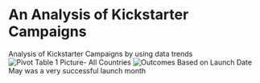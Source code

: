 # An Analysis of Kickstarter Campaigns
Analysis of Kickstarter Campaigns by using data trends
![Pivot Table 1 Picture- All Countries](https://user-images.githubusercontent.com/104876690/173252252-49b19ab9-fb55-4581-82dd-c2d45093cb65.png)
![Outcomes Based on Launch Date](https://user-images.githubusercontent.com/104876690/173252255-9860ae9a-4ac9-4fd6-955d-0b3b10270d92.png)
May was a very successful launch month
